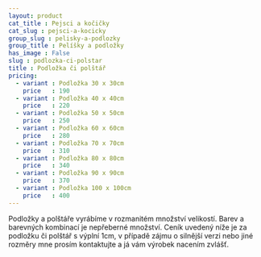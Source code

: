 ```yaml
---
layout: product
cat_title : Pejsci a kočičky
cat_slug : pejsci-a-kocicky
group_slug : pelisky-a-podlozky
group_title : Pelíšky a podložky
has_image : False
slug : podlozka-ci-polstar
title : Podložka či polštář
pricing:
  - variant : Podložka 30 x 30cm
    price   : 190
  - variant : Podložka 40 x 40cm
    price   : 220
  - variant : Podložka 50 x 50cm
    price   : 250
  - variant : Podložka 60 x 60cm
    price   : 280
  - variant : Podložka 70 x 70cm
    price   : 310
  - variant : Podložka 80 x 80cm
    price   : 340
  - variant : Podložka 90 x 90cm
    price   : 370
  - variant : Podložka 100 x 100cm
    price   : 400
---
```


Podložky a polštáře vyrábíme v rozmanitém množství velikostí. Barev a barevných kombinací je nepřeberné množství. Ceník uvedený níže je za podložku či polštář s výplní 1cm, v případě zájmu o silnější verzi nebo jiné rozměry mne prosím kontaktujte a já vám výrobek nacením zvlášť.

